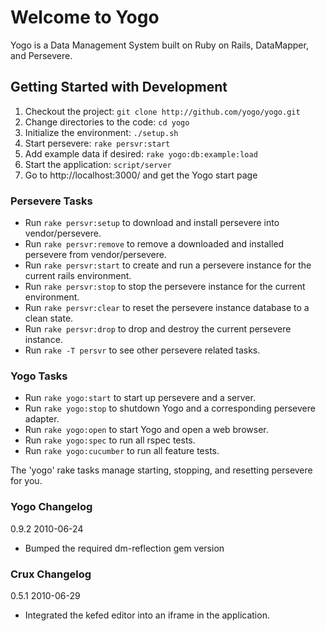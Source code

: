 # Welcome to Yogo

Yogo is a Data Management System built on Ruby on Rails, DataMapper, and Persevere.

## Getting Started with Development

1. Checkout the project:           `git clone http://github.com/yogo/yogo.git`
2. Change directories to the code: `cd yogo`
3. Initialize the environment:     `./setup.sh`
4. Start persevere:                `rake persvr:start`
5. Add example data if desired:    `rake yogo:db:example:load`
6. Start the application:          `script/server`
7. Go to http://localhost:3000/ and get the Yogo start page

### Persevere Tasks
- Run `rake persvr:setup` to download and install persevere into vendor/persevere.
- Run `rake persvr:remove` to remove a downloaded and installed persevere from vendor/persevere.
- Run `rake persvr:start` to create and run a persevere instance for the current rails environment.
- Run `rake persvr:stop` to stop the persevere instance for the current environment.
- Run `rake persvr:clear` to reset the persevere instance database to a clean state.
- Run `rake persvr:drop` to drop and destroy the current persevere instance.
- Run `rake -T persvr` to see other persevere related tasks.

### Yogo Tasks
- Run `rake yogo:start` to start up persevere and a server.
- Run `rake yogo:stop` to shutdown Yogo and a corresponding persevere adapter.
- Run `rake yogo:open` to start Yogo and open a web browser.
- Run `rake yogo:spec` to run all rspec tests.
- Run `rake yogo:cucumber` to run all feature tests.

The 'yogo' rake tasks manage starting, stopping, and resetting persevere for you.

### Yogo Changelog

0.9.2 2010-06-24
- Bumped the required dm-reflection gem version

### Crux Changelog

0.5.1 2010-06-29
- Integrated the kefed editor into an iframe in the application.